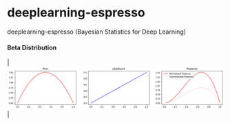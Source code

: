 # deeplearning-espresso
deeplearning-espresso (Bayesian Statistics for Deep Learning)

#### Beta Distribution
| <img src='src/day1/pics/beta.png'> |

